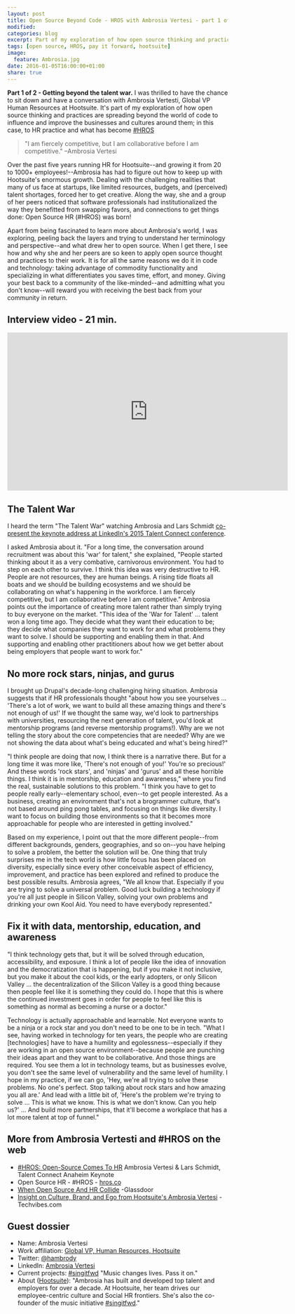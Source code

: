 ```yaml
---
layout: post
title: Open Source Beyond Code - HROS with Ambrosia Vertesi - part 1 of 2
modified:
categories: blog
excerpt: Part of my exploration of how open source thinking and practices are spreading beyond the world of code to influence and improve the businesses and cultures around them.
tags: [open source, HROS, pay it forward, hootsuite]
image: 
  feature: Ambrosia.jpg
date: 2016-01-05T16:00:00+01:00
share: true
---
```


**Part 1 of 2 - Getting beyond the talent war.** I was thrilled to have the chance to sit down and have a conversation with Ambrosia Vertesti, Global VP Human Resources at Hootsuite. It's part of my exploration of how open source thinking and practices are spreading beyond the world of code to influence and improve the businesses and cultures around them; in this case, to HR practice and what has become [#HROS](http://hros.co/#what-is-hros "HROS.co")

>  "I am fiercely competitive, but I am collaborative before I am competitive."
>  –Ambrosia Vertesi

Over the past five years running HR for Hootsuite--and growing it from 20 to 1000+ employees!--Ambrosia has had to figure out how to keep up with Hootsuite's enormous growth. Dealing with the challenging realities that many of us face at startups, like limited resources, budgets, and (perceived) talent shortages, forced her to get creative. Along the way, she and a group of her peers noticed that software professionals had institutionalized the way they benefitted from swapping favors, and connections to get things done: Open Source HR (#HROS) was born!

Apart from being fascinated to learn more about Ambrosia's world, I was exploring, peeling back the layers and trying to understand her terminology and perspective--and what drew her to open source. When I get there, I see how and why she and her peers are so keen to apply open source thought and practices to their work. It is for all the same reasons we do it in code and technology: taking advantage of commodity functionality and specializing in what differentiates you saves time, effort, and money. Giving your best back to a community of the like-minded--and admitting what you don't know--will reward you with receiving the best back from your community in return.

##  Interview video - 21 min.

<p>
  <iframe width="640" height="360" src="https://www.youtube.com/embed/DQ7fjYn-fXk" frameborder="0"></iframe>
</p>

##  The Talent War

I heard the term "The Talent War" watching Ambrosia and Lars Schmidt [co-present the keynote address at LinkedIn's 2015 Talent Connect conference](https://www.youtube.com/watch?v=xGqrp3FWNXs "Video: LinkedIn Talent Connect Keynote 2016")</a>.

I asked Ambrosia about it. "For a long time, the conversation around recruitment was about this 'war' for talent," she explained, "People started thinking about it as a very combative, carnivorous environment. You had to step on each other to survive. I think this idea was very destructive to HR. People are not resources, they are human beings. A rising tide floats all boats and we should be building ecosystems and we should be collaborating on what's happening in the workforce. I am fiercely competitive, but I am collaborative before I am competitive." Ambrosia points out the importance of creating more talent rather than simply trying to buy everyone on the market. "This idea of the 'War for Talent' ... talent won a long time ago. They decide what they want their education to be; they decide what companies they want to work for and what problems they want to solve. I should be supporting and enabling them in that. And supporting and enabling other practitioners about how we get better about being employers that people want to work for."

##  No more rock stars, ninjas, and gurus

I brought up Drupal's decade-long challenging hiring situation. Ambrosia suggests that if HR professionals thought "about how you see yourselves ... 'There's a lot of work, we want to build all these amazing things and there's not enough of us!' If we thought the same way, we'd look to partnerships with universities, resourcing the next generation of talent, you'd look at mentorship programs (and reverse mentorship programs!). Why are we not telling the story about the core competencies that are needed? Why are we not showing the data about what's being educated and what's being hired?"

"I think people are doing that now, I think there is a narrative there. But for a long time it was more like, 'There's not enough of you!' You're so precious!' And these words 'rock stars', and 'ninjas' and 'gurus' and all these horrible things. I think it is in mentorship, education and awareness," where you find the real, sustainable solutions to this problem. "I think you have to get to people really early--elementary school, even--to get people interested. As a business, creating an environment that's not a brogrammer culture, that's not based around ping pong tables, and focusing on things like diversity. I want to focus on building those environments so that it becomes more approachable for people who are interested in getting involved."

Based on my experience, I point out that the more different people--from different backgrounds, genders, geographies, and so on--you have helping to solve a problem, the better the solution will be. One thing that truly surprises me in the tech world is how little focus has been placed on diversity, especially since every other conceivable aspect of efficiency, improvement, and practice has been explored and refined to produce the best possible results. Ambrosia agrees, "We all know that. Especially if you are trying to solve a universal problem. Good luck building a technology if you're all just people in Silicon Valley, solving your own problems and drinking your own Kool Aid. You need to have everybody represented."


##  Fix it with data, mentorship, education, and awareness

"I think technology gets that, but it will be solved through education, accessibility, and exposure. I think a lot of people like the idea of innovation and the democratization that is happening, but if you make it not inclusive, but you make it about the cool kids, or the early adopters, or only Silicon Valley ... the decentralization of the Silicon Valley is a good thing because then people feel like it is something they could do. I hope that this is where the continued investment goes in order for people to feel like this is something as normal as becoming a nurse or a doctor."

Technology is actually approachable and learnable. Not everyone wants to be a ninja or a rock star and you don't need to be one to be in tech. "What I see, having worked in technology for ten years, the people who are creating [technologies] have to have a humility and egolessness--especially if they are working in an open source environment--because people are punching their ideas apart and they want to be collaborative. And those things are required. You see them a lot in technology teams, but as businesses evolve, you don't see the same level of vulnerability and the same level of humility. I hope in my practice, if we can go, 'Hey, we're all trying to solve these problems. No one's perfect. Stop talking about rock stars and how amazing you all are.' And lead with a little bit of, 'Here's the problem we're trying to solve ... This is what we know. This is what we don't know. Can you help us?' ... And build more partnerships, that it'll become a workplace that has a lot more talent at top of funnel."

## More from Ambrosia Vertesti and #HROS on the web

- [#HROS: Open-Source Comes To HR](https://www.youtube.com/watch?v=xGqrp3FWNXs) Ambrosia Vertesi & Lars Schmidt, Talent Connect Anaheim Keynote
- Open Source HR - #HROS - [hros.co](http://hros.co/#what-is-hros)
- [When Open Source And HR Collide](https://www.glassdoor.com/employers/blog/when-open-source-and-hr-collide/) -Glassdoor
- [Insight on Culture, Brand, and Ego from Hootsuite's Ambrosia Vertesi](http://www.techvibes.com/blog/insight-on-culture-brand-and-ego-2015-06-16) - Techvibes.com

##  Guest dossier

- Name: Ambrosia Vertesi
- Work affiliation: [Global VP, Human Resources, Hootsuite](https://hootsuite.com/en-gb/about/leadership)
- Twitter: [@hambrody](https://twitter.com/hambrody)
- LinkedIn: [Ambrosia Vertesi](https://www.linkedin.com/in/ambrosiavertesi)
- Current projects: [#singitfwd](http://singitfwd.com/) "Music changes lives. Pass it on."
- About \([Hootsuite](https://hootsuite.com/en-gb/about/leadership)\): "Ambrosia has built and developed top talent and employers for over a decade. At Hootsuite, her team drives our employee-centric culture and Social HR frontiers. She's also the co-founder of the music initiative [#singitfwd](http://singitfwd.com/)."

